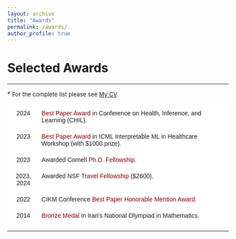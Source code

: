 ```yaml
---
layout: archive
title: "Awards"
permalink: /awards/
author_profile: true
---
```



# Selected Awards

---

\*<font size="2"> For the complete list please see <a href="https://drive.google.com/file/d/15enlFs66eKlhDNSkdHLo31wF8Bx-qhDs/view">My CV</a>.</font>

<style type="text/css">
.tg  {border-collapse:collapse;border-spacing:0;}
.tg td{border-color:black;border-style:solid;border-width:1px;font-family:Arial, sans-serif;font-size:14px; overflow:hidden;padding:10px 5px;word-break:normal;}
.tg th{border-color:black;border-style:solid;border-width:1px;font-family:Arial, sans-serif;font-size:14px; font-weight:normal;overflow:hidden;padding:10px 5px;word-break:normal;}
.tg .tg-oe15{background-color:#ffffff;border-color:#ffffff;text-align:left;vertical-align:top}
.tg .tg-wk8r{background-color:#ffffff;border-color:#ffffff;text-align:center;vertical-align:top}
</style>

<table class="tg">
<thead>
  <tr>
    <th class="tg-wk8r">2024</th>
    <th class="tg-oe15"> <span style="color:#800000;">Best Paper Award</span> in Conference on Health, Inference, and Learning (CHIL). </th>
  </tr>
</thead>
<tbody>
  <tr>
    <th class="tg-wk8r">2023</th>
    <th class="tg-oe15"> <span style="color:#800000;">Best Paper Award</span> in ICML Interpretable ML in Healthcare Workshop (with $1000 prize). </th>
  </tr>
   <tr>
    <td class="tg-wk8r">2023</td>
    <td class="tg-oe15"> Awarded Cornell <span style="color:#800000;">Ph.D. Fellowship</span>. </td>
  </tr>
  <tr>
    <td class="tg-wk8r">2023, 2024</td>
    <td class="tg-oe15"> Awarded NSF <span style="color:#800000;">Travel Fellowship</span> ($2600). </td>
  </tr>
  <tr>
    <td class="tg-wk8r">2022</td>
    <td class="tg-oe15"> CIKM Conference  <span style="color:#800000;">Best Paper Honorable Mention Award</span>. </td>
  </tr>
    <tr>
    <td class="tg-wk8r">2014</td>
    <td class="tg-oe15"> <span style="color:#800000;">Bronze Medal</span> in Iran’s National Olympiad in Mathematics. </td>
  </tr>
</tbody>
</table>

---
